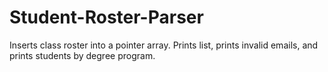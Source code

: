 # Student-Roster-Parser

Inserts class roster into a pointer array. Prints list, prints invalid emails, and prints students by degree program.
